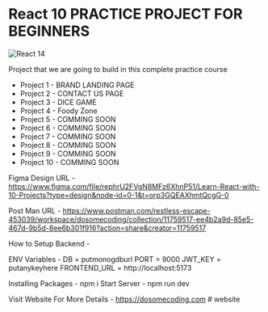 # React 10 PRACTICE PROJECT FOR BEGINNERS

![React 14](https://github.com/anshuopinion/React-10-Projects/assets/50476777/2439f746-a57c-41a2-a623-d4be7de3df26)


Project that we are going to build in this complete practice course

- Project 1 - BRAND LANDING PAGE
- Project 2 - CONTACT US PAGE
- Project 3 - DICE GAME
- Project 4 - Foody Zone
- Project 5 - COMMING SOON
- Project 6 - COMMING SOON
- Project 7 - COMMING SOON
- Project 8 - COMMING SOON
- Project 9 - COMMING SOON
- Project 10 - COMMING SOON

Figma Design URL - https://www.figma.com/file/rephrU2FVgN8MFz6XhnP51/Learn-React-with-10-Projects?type=design&node-id=0-1&t=orp3GQEAXhmtQcgG-0

Post Man URL - https://www.postman.com/restless-escape-453039/workspace/dosomecoding/collection/11759517-ee4b2a9d-85e5-467d-9b5d-8ee6b301f916?action=share&creator=11759517

How to Setup Backend - 

ENV Variables -
DB = putmonogdburl
PORT = 9000
JWT_KEY = putanykeyhere
FRONTEND_URL = http://localhost:5173

Installing Packages - npm i
Start Server - npm run dev






Visit Website For More Details - https://dosomecoding.com
#   w e b s i t e  
 